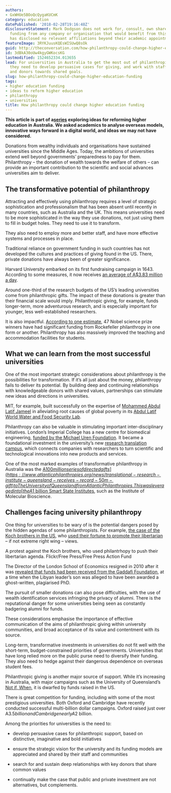 ```yaml
---
authors:
- GxWHUe5BOoQcQygaKUCmK
category: education
datePublished: '2018-02-28T19:16:48Z'
disclosureStatement: Mark Dodgson does not work for, consult, own shares in or receive
  funding from any company or organisation that would benefit from this article, and
  has disclosed no relevant affiliations beyond their academic appointment.
featureImage: 3RYKJuusKQEsWISUwQ8sOk
guid: http://theconversation.com/how-philanthropy-could-change-higher-education-funding-92260
id: 3dBkA30oUw4kgyGWKocsKG
lastmodified: 1524652334.013655
lead: For universities in Australia to get the most out of philanthropic donations,
  they need to develop persuasive cases for giving, and work with staff, communities
  and donors towards shared goals.
slug: how-philanthropy-could-change-higher-education-funding
tags:
- higher education funding
- ideas to reform higher education
- philanthropy
- universities
title: How philanthropy could change higher education funding
---
```

**__This article is part of a[series](https://theconversation.com/au/topics/ideas-to-reform-higher-education-50647) exploring ideas for reforming higher education in Australia. We asked academics to analyse overseas models, innovative ways forward in a digital world, and ideas we may not have considered.__**

Donations from wealthy individuals and organisations have sustained universities since the Middle Ages. Today, the ambitions of universities extend well beyond governments’ preparedness to pay for them. Philanthropy – the donation of wealth towards the welfare of others – can provide an important contribution to the scientific and social advances universities aim to deliver.

## The transformative potential of philanthropy

Attracting and effectively using philanthropy requires a level of strategic sophistication and professionalism that has been absent until recently in many countries, such as Australia and the UK. This means universities need to be more sophisticated in the way they use donations, not just using them to fill in budget holes. They need to use it to transform. 

They also need to employ more and better staff, and have more effective systems and processes in place.


Traditional reliance on government funding in such countries has not developed the cultures and practices of giving found in the US. There, private donations have always been of greater significance.

Harvard University embarked on its first fundraising campaign in 1643. According to some measures, it now receives [an average of A$3.83 million a day](https://books.google.com.au/books?id=cw6wDAAAQBAJ&pg=PP7&lpg=PP7&dq=David+Callahan,+The+Givers:+Wealth,+Power+and+Philanthropy+in+a+New+Gilded+Age,+New+York,+Knopf,+2017&source=bl&ots=y8OoKeHo0Y&sig=BGTX_5omhGqXPxsja-KYH1WjDX4&hl=en&sa=X&ved=0ahUKEwjqktTzpcLZAhWDXrwKHRXaB2o4ChDoAQhHMAg#v=snippet&q=harvard&f=false). 

Around one-third of the research budgets of the US’s leading universities come from philanthropic gifts. The impact of these donations is greater than their financial scale would imply. Philanthropic giving, for example, funds longer-term, more adventurous research, and is especially important for younger, less well-established researchers. 

It is also impactful. [According to one estimate](http://www.philanthropyroundtable.org/almanac), 47 Nobel science prize winners have had significant funding from Rockefeller philanthropy in one form or another. Philanthropy has also massively improved the teaching and accommodation facilities for students.

## What we can learn from the most successful universities

One of the most important strategic considerations about philanthropy is the possibilities for transformation. If it’s all just about the money, philanthropy fails to deliver its potential. By building deep and continuing relationships with knowledgeable donors with shared values, partnerships can stimulate new ideas and directions in universities. 

MIT, for example, built successfully on the expertise of [Mohammed Abdul Latif Jameel](http://www.mei.edu/profile/mohammed-abdul-latif-jameel) in alleviating root causes of global poverty in its [Abdul Latif World Water and Food Security Lab](https://jwafs.mit.edu/). 

Philanthropy can also be valuable in stimulating important inter-disciplinary initiatives. London’s Imperial College has a new centre for biomedical engineering, [funded by the Michael Uren Foundation](http://www.imperial.ac.uk/news/176995/imperial-breaks-ground-with-visionary-medical/). It became a foundational investment in the university’s new [research translation campus](http://www.imperial.ac.uk/white-city-campus/), which connects companies with researchers to turn scientific and technological innovations into new products and services.

One of the most marked examples of transformative philanthropy in Australia was the [A$100 million series of directed gifts](https://www.atlanticphilanthropies.org/news/translational-research-institute-queensland-receives-record-50m-gift) to The University of Queensland from Atlantic Philanthropies. This was leveraged into [the A$1 billion Smart State Institutes](https://academic.oup.com/cje/article-abstract/36/3/567/1720361), such as the Institute of Molecular Bioscience.

## Challenges facing university philanthropy

One thing for universities to be wary of is the potential dangers posed by the hidden agendas of some philanthropists. For example, [the case of the Koch brothers in the US](https://www.theguardian.com/us-news/2016/jan/17/dark-money-review-nazi-oil-the-koch-brothers-and-a-rightwing-revolution), who [used their fortune to promote their libertarian](https://www.amazon.com/Dark-Money-History-Billionaires-Radical/dp/0307947904) – if not extreme right wing – views.

A protest against the Koch brothers, who used philantrhopy to push their libertarian agenda. Flickr/Free Press/Free Press Action Fund

The Director of the London School of Economics resigned in 2010 after it was [revealed that funds had been received from the Gaddafi Foundation](https://www.theguardian.com/education/2011/mar/03/lse-director-resigns-gaddafi-scandal), at a time when the Libyan leader’s son was alleged to have been awarded a ghost-written, plagiarised PhD.

The pursuit of smaller donations can also pose difficulties, with the use of wealth identification services infringing the privacy of alumni. There is the reputational danger for some universities being seen as constantly badgering alumni for funds.

These considerations emphasise the importance of effective communication of the aims of philanthropic giving within university communities, and broad acceptance of its value and contentment with its source. 

Long-term, transformative investments in universities do not fit well with the short-term, budget-constrained priorities of governments. Universities that have long relied more on the public purse need to diversify their funding. They also need to hedge against their dangerous dependence on overseas student fees. 


Philanthropic giving is another major source of support. While it’s increasing in Australia, with major campaigns such as the University of Queensland’s [Not if, When](https://www.uq.edu.au/news/article/2017/10/not-if-when-campaign-take-queensland-excellence-worldwide), it is dwarfed by funds raised in the US. 

There is great competition for funding, including with some of the most prestigious universities. Both Oxford and Cambridge have recently conducted successful multi-billion dollar campaigns. Oxford raised just over A$3.5 billion and Cambridge nearly A$2 billion. 

Among the priorities for universities is the need to:

  * develop persuasive cases for philanthropic support, based on distinctive, imaginative and bold initiatives

  * ensure the strategic vision for the university and its funding models are appreciated and shared by their staff and communities

  * search for and sustain deep relationships with key donors that share common values

  * continually make the case that public and private investment are not alternatives, but complements.